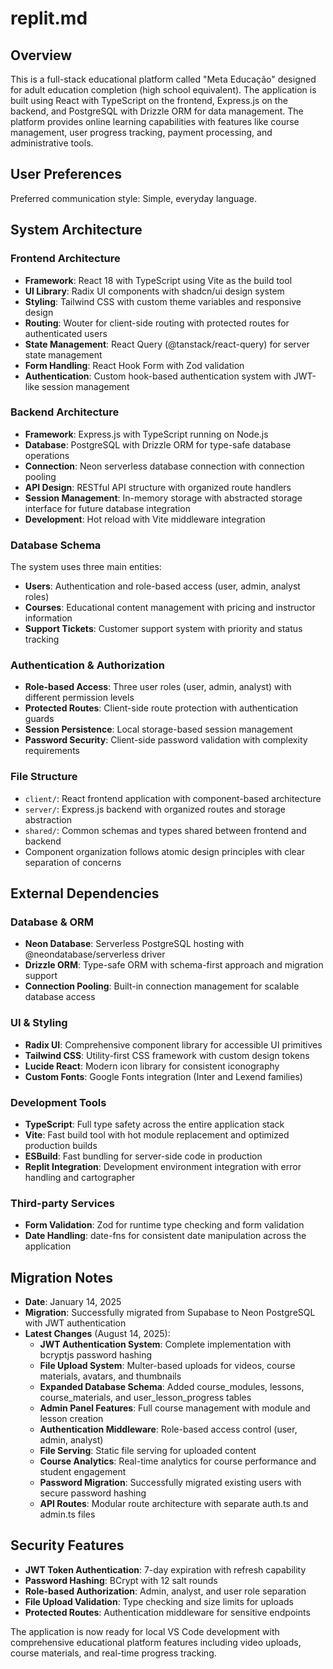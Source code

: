 # replit.md

## Overview

This is a full-stack educational platform called "Meta Educação" designed for adult education completion (high school equivalent). The application is built using React with TypeScript on the frontend, Express.js on the backend, and PostgreSQL with Drizzle ORM for data management. The platform provides online learning capabilities with features like course management, user progress tracking, payment processing, and administrative tools.

## User Preferences

Preferred communication style: Simple, everyday language.

## System Architecture

### Frontend Architecture
- **Framework**: React 18 with TypeScript using Vite as the build tool
- **UI Library**: Radix UI components with shadcn/ui design system
- **Styling**: Tailwind CSS with custom theme variables and responsive design
- **Routing**: Wouter for client-side routing with protected routes for authenticated users
- **State Management**: React Query (@tanstack/react-query) for server state management
- **Form Handling**: React Hook Form with Zod validation
- **Authentication**: Custom hook-based authentication system with JWT-like session management

### Backend Architecture
- **Framework**: Express.js with TypeScript running on Node.js
- **Database**: PostgreSQL with Drizzle ORM for type-safe database operations
- **Connection**: Neon serverless database connection with connection pooling
- **API Design**: RESTful API structure with organized route handlers
- **Session Management**: In-memory storage with abstracted storage interface for future database integration
- **Development**: Hot reload with Vite middleware integration

### Database Schema
The system uses three main entities:
- **Users**: Authentication and role-based access (user, admin, analyst roles)
- **Courses**: Educational content management with pricing and instructor information
- **Support Tickets**: Customer support system with priority and status tracking

### Authentication & Authorization
- **Role-based Access**: Three user roles (user, admin, analyst) with different permission levels
- **Protected Routes**: Client-side route protection with authentication guards
- **Session Persistence**: Local storage-based session management
- **Password Security**: Client-side password validation with complexity requirements

### File Structure
- `client/`: React frontend application with component-based architecture
- `server/`: Express.js backend with organized routes and storage abstraction
- `shared/`: Common schemas and types shared between frontend and backend
- Component organization follows atomic design principles with clear separation of concerns

## External Dependencies

### Database & ORM
- **Neon Database**: Serverless PostgreSQL hosting with @neondatabase/serverless driver
- **Drizzle ORM**: Type-safe ORM with schema-first approach and migration support
- **Connection Pooling**: Built-in connection management for scalable database access

### UI & Styling
- **Radix UI**: Comprehensive component library for accessible UI primitives
- **Tailwind CSS**: Utility-first CSS framework with custom design tokens
- **Lucide React**: Modern icon library for consistent iconography
- **Custom Fonts**: Google Fonts integration (Inter and Lexend families)

### Development Tools
- **TypeScript**: Full type safety across the entire application stack
- **Vite**: Fast build tool with hot module replacement and optimized production builds
- **ESBuild**: Fast bundling for server-side code in production
- **Replit Integration**: Development environment integration with error handling and cartographer

### Third-party Services
- **Form Validation**: Zod for runtime type checking and form validation
- **Date Handling**: date-fns for consistent date manipulation across the application

## Migration Notes
- **Date**: January 14, 2025
- **Migration**: Successfully migrated from Supabase to Neon PostgreSQL with JWT authentication
- **Latest Changes** (August 14, 2025):
  - **JWT Authentication System**: Complete implementation with bcryptjs password hashing
  - **File Upload System**: Multer-based uploads for videos, course materials, avatars, and thumbnails
  - **Expanded Database Schema**: Added course_modules, lessons, course_materials, and user_lesson_progress tables
  - **Admin Panel Features**: Full course management with module and lesson creation
  - **Authentication Middleware**: Role-based access control (user, admin, analyst)
  - **File Serving**: Static file serving for uploaded content
  - **Course Analytics**: Real-time analytics for course performance and student engagement
  - **Password Migration**: Successfully migrated existing users with secure password hashing
  - **API Routes**: Modular route architecture with separate auth.ts and admin.ts files

## Security Features
- **JWT Token Authentication**: 7-day expiration with refresh capability
- **Password Hashing**: BCrypt with 12 salt rounds
- **Role-based Authorization**: Admin, analyst, and user role separation
- **File Upload Validation**: Type checking and size limits for uploads
- **Protected Routes**: Authentication middleware for sensitive endpoints

The application is now ready for local VS Code development with comprehensive educational platform features including video uploads, course materials, and real-time progress tracking.